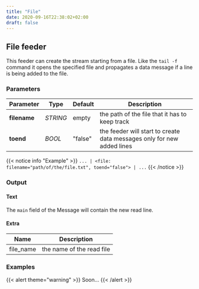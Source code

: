 ```yaml
---
title: "File"
date: 2020-09-16T22:38:02+02:00
draft: false
---
```


## File feeder

This feeder can create the stream starting from a file. Like the `tail -f` command it opens the specified file and propagates a data message if a line is being added to the file.

### Parameters

| Parameter    | Type     | Default | Description                                                            |
|--------------|----------|---------|------------------------------------------------------------------------|
| **filename** | _STRING_ | empty   | the path of the file that it has to keep track                         |
| **toend**    | _BOOL_   | "false" | the feeder will start to create data messages only for new added lines |
 
{{< notice info "Example" >}} 
`... | <file: filename="path/of/the/file.txt", toend="false"> | ...`
{{< /notice >}}

### Output

#### Text

The `main` field of the Message will contain the new read line.

#### Extra

| Name      | Description               |
|-----------|---------------------------|
| file_name | the name of the read file |

### Examples

{{< alert theme="warning" >}}
Soon...
{{< /alert >}}  